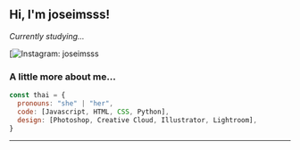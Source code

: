<h2> Hi, I'm joseimsss!</h2>
<p><em>Currently studying... </em></p>

[![Instagram: joseimsss]([https://](https://www.instagram.com/joseimsss/))


### A little more about me...  

```javascript
const thai = {
  pronouns: "she" | "her",
  code: [Javascript, HTML, CSS, Python],
  design: [Photoshop, Creative Cloud, Illustrator, Lightroom],
}
```
---
